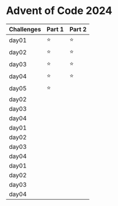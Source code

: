 # Advent of Code 2024

| Challenges | Part 1 | Part 2 |
|-------|---|---|
| day01 | ⭐ | ⭐ |
| day02 | ⭐ | ⭐ |
| day03 | ⭐ | ⭐ |
| day04 | ⭐ | ⭐ |
| day05 | ⭐ |   |
| day02 |   |   |
| day03 |   |   |
| day04 |   |   |
| day01 |   |   |
| day02 |   |   |
| day03 |   |   |
| day04 |   |   |
| day01 |   |   |
| day02 |   |   |
| day03 |   |   |
| day04 |   |   |
